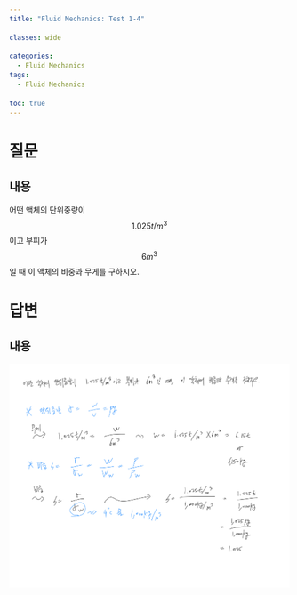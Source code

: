 ```yaml
---
title: "Fluid Mechanics: Test 1-4"

classes: wide

categories:
  - Fluid Mechanics
tags:
  - Fluid Mechanics

toc: true
---
```


# 질문

## 내용

어떤 액체의 단위중량이 $$1.025t/m^{3}$$이고 부피가 $$6m^{3}$$일 때 이 액체의 비중과 무게를 구하시오.

# 답변

## 내용

![Answer](/assets/images/fluid/test_1/test_4.png)